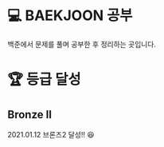 # :computer: BAEKJOON 공부
백준에서 문제를 풀며 공부한 후 정리하는 곳입니다.



# :trophy: 등급 달성 
## Bronze II
2021.01.12 브론즈2 달성!! :satisfied:
